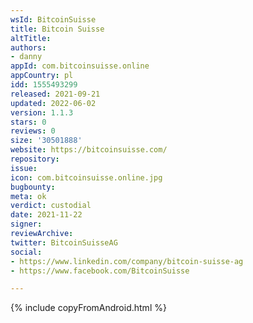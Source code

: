 ```yaml
---
wsId: BitcoinSuisse
title: Bitcoin Suisse
altTitle: 
authors:
- danny
appId: com.bitcoinsuisse.online
appCountry: pl
idd: 1555493299
released: 2021-09-21
updated: 2022-06-02
version: 1.1.3
stars: 0
reviews: 0
size: '30501888'
website: https://bitcoinsuisse.com/
repository: 
issue: 
icon: com.bitcoinsuisse.online.jpg
bugbounty: 
meta: ok
verdict: custodial
date: 2021-11-22
signer: 
reviewArchive: 
twitter: BitcoinSuisseAG
social:
- https://www.linkedin.com/company/bitcoin-suisse-ag
- https://www.facebook.com/BitcoinSuisse

---
```


{% include copyFromAndroid.html %}
